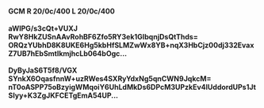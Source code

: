 #### GCM R 20/0c/400 L 20/0c/400
**aWlPG/s3cQt+VUXJ**<br/>**RwY8HkZUSnAAvRohBF6Zfo5RY3ek1GIbqnjDsQtThds=**<br/>**ORQzYUbhD8K8UKE6Hg5kbHfSLMZwWx8YB+nqX3HbCjz00dj332EvaxZ7UB7hEbSmtIkmjhcLb064bOgc...**<br/><br/>
**DyByJaS6T5f8/VGX**<br/>**SYnkX6OqasfnnW+uzRWes4SXRyYdxNg5qnCWN9JqkcM=**<br/>**nT0oASPP75oBzyigWMqoiY6UhLdMkDs6DPcM3UPzkEv4lUddordUPs1JtSIyy+K3ZgJKFCETgEmA54UP...**
